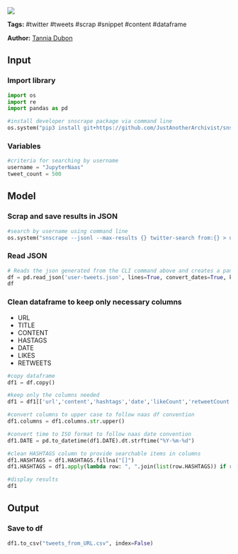 <a href="https://app.naas.ai/user-redirect/naas/downloader?url=https://raw.githubusercontent.com/jupyter-naas/awesome-notebooks/master/Twitter/Twitter_Get_tweets_stats_from_profile.ipynb" target="_parent"><img src="https://naasai-public.s3.eu-west-3.amazonaws.com/open_in_naas.svg"/></a>

**Tags:** #twitter #tweets #scrap #snippet #content #dataframe

**Author:** [Tannia Dubon](https://www.linkedin.com/in/tanniadubon/)

## Input

### Import library


```python
import os
import re
import pandas as pd
```


```python
#install developer snscrape package via command line
os.system("pip3 install git+https://github.com/JustAnotherArchivist/snscrape.git")
```

### Variables


```python
#criteria for searching by username
username = "JupyterNaas"
tweet_count = 500
```

## Model 

### Scrap and save results in JSON 


```python
#search by username using command line
os.system("snscrape --jsonl --max-results {} twitter-search from:{} > user-tweets.json".format(tweet_count, username))
```

###  Read JSON


```python
# Reads the json generated from the CLI command above and creates a pandas dataframe
df = pd.read_json('user-tweets.json', lines=True, convert_dates=True, keep_default_dates=True)
df
```

### Clean dataframe to keep only necessary columns

- URL
- TITLE
- CONTENT
- HASTAGS
- DATE
- LIKES
- RETWEETS


```python
#copy dataframe 
df1 = df.copy()

#keep only the columns needed
df1 = df1[['url','content','hashtags','date','likeCount','retweetCount']]

#convert columns to upper case to follow naas df convention
df1.columns = df1.columns.str.upper()

#convert time to ISO format to follow naas date convention
df1.DATE = pd.to_datetime(df1.DATE).dt.strftime("%Y-%m-%d")

#clean HASHTAGS column to provide searchable items in columns
df1.HASHTAGS = df1.HASHTAGS.fillna("[]")
df1.HASHTAGS = df1.apply(lambda row: ", ".join(list(row.HASHTAGS)) if row.HASHTAGS != '[]' else "", axis=1)

#display results
df1
```

## Output

### Save to df


```python
df1.to_csv("tweets_from_URL.csv", index=False)
```
